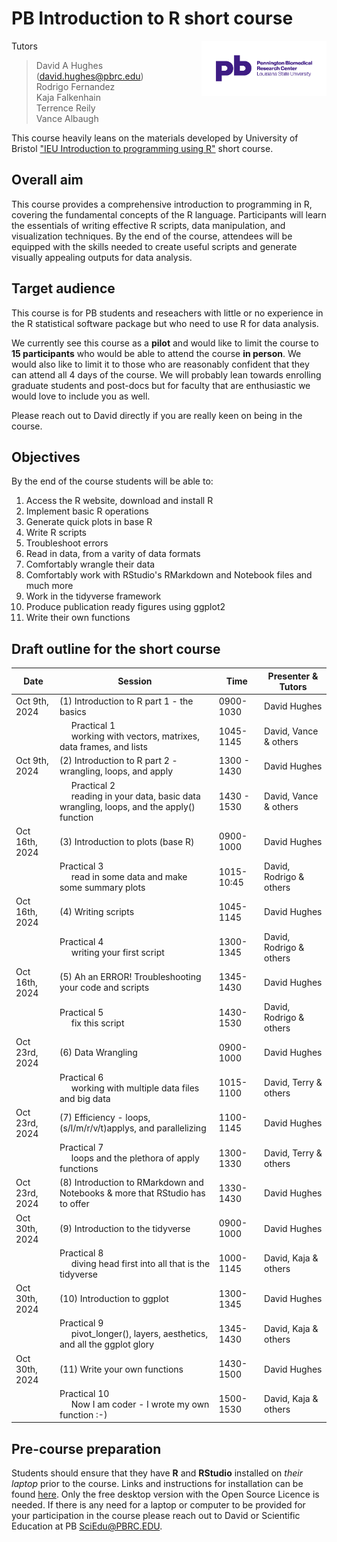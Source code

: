 # PB Introduction to R short course

<img src="figs/PBlogo.png" alt="PB logo" width="200" style="float: right;"/>

Tutors

> David A Hughes (<david.hughes@pbrc.edu>)<br>
> Rodrigo Fernandez<br>
> Kaja Falkenhain<br>
> Terrence Reily<br>
> Vance Albaugh<br>

This course heavily leans on the materials developed by University of Bristol ["IEU Introduction to programming using R"](https://github.com/MRCIEU/introduction-to-r/tree/main) short course. 

## Overall aim

This course provides a comprehensive introduction to programming in R, covering the fundamental concepts of the R language. Participants will learn the essentials of writing effective R scripts, data manipulation, and visualization techniques. By the end of the course, attendees will be equipped with the skills needed to create useful scripts and generate visually appealing outputs for data analysis.

## Target audience
This course is for PB students and reseachers with little or no experience in the R statistical software package but who need to use R for data analysis. 

We currently see this course as a **pilot** and would like to limit the course to **15 participants** who would be able to attend the course **in person**. We would also like to limit it to those who are reasonably confident that they can attend all 4 days of the course. We will probably lean towards enrolling graduate students and post-docs but for faculty that are enthusiastic we would love to include you as well. 

Please reach out to David directly if you are really keen on being in the course. 

## Objectives
By the end of the course students will be able to:

1.	Access the R website, download and install R
2.	Implement basic R operations
3. Generate quick plots in base R
4. Write R scripts
5. Troubleshoot errors
6. Read in data, from a varity of data formats
7. Comfortably wrangle their data
8. Comfortably work with RStudio's RMarkdown and Notebook files and much more
9. Work in the tidyverse framework
10. Produce publication ready figures using ggplot2
11. Write their own functions


## Draft outline for the short course
	
|Date|Session |Time | Presenter & Tutors|
|--------|--------|-------|-------|
| Oct 9th, 2024 | (1) Introduction to R part 1 -  the basics | 0900-1030 | David Hughes |
| | &nbsp;&nbsp;&nbsp;&nbsp; Practical 1  <br> &nbsp;&nbsp;&nbsp;&nbsp; working with vectors, matrixes, data frames, and lists| 1045-1145 | David, Vance & others|
|Oct 9th, 2024| (2) Introduction to R part 2  - wrangling, loops, and apply | 1300 - 1430 | David Hughes|
||&nbsp;&nbsp;&nbsp;&nbsp; Practical 2  <br> &nbsp;&nbsp;&nbsp;&nbsp; reading in your data, basic data wrangling, loops, and the apply() function | 1430 - 1530 | David, Vance & others|
|Oct 16th, 2024| (3) Introduction to plots (base R)| 0900-1000|David Hughes|
||Practical 3 <br> &nbsp;&nbsp;&nbsp;&nbsp; read in some data and make some summary plots|1015-10:45|David, Rodrigo & others|
|Oct 16th, 2024| (4) Writing scripts |1045-1145| David Hughes|
||Practical 4 <br> &nbsp;&nbsp;&nbsp;&nbsp; writing your first script|1300-1345| David, Rodrigo & others|
|Oct 16th, 2024| (5) Ah an ERROR! Troubleshooting your code and scripts| 1345-1430 |David Hughes|
||Practical 5 <br> &nbsp;&nbsp;&nbsp;&nbsp; fix this script|1430-1530| David, Rodrigo & others|
|Oct 23rd, 2024| (6) Data Wrangling  |0900-1000| David Hughes|
||Practical 6 <br> &nbsp;&nbsp;&nbsp;&nbsp; working with multiple data files and big data|1015-1100| David, Terry & others|
|Oct 23rd, 2024| (7) Efficiency - loops, (s/l/m/r/v/t)applys, and parallelizing|1100-1145| David Hughes|
||Practical 7 <br> &nbsp;&nbsp;&nbsp;&nbsp; loops and the plethora of apply functions|1300-1330| David, Terry & others|
|Oct 23rd, 2024| (8) Introduction to RMarkdown and Notebooks & more that RStudio has to offer |1330-1430| David Hughes|
|Oct 30th, 2024| (9) Introduction to the tidyverse |0900-1000| David Hughes|
||Practical 8 <br> &nbsp;&nbsp;&nbsp;&nbsp; diving head first into all that is the tidyverse |1000-1145| David, Kaja & others|
|Oct 30th, 2024| (10) Introduction to ggplot |1300-1345| David Hughes|
||Practical 9 <br> &nbsp;&nbsp;&nbsp;&nbsp; pivot_longer(), layers, aesthetics, and all the ggplot glory |1345-1430| David, Kaja & others|
|Oct 30th, 2024| (11) Write your own functions |1430-1500| David Hughes|
||Practical 10 <br> &nbsp;&nbsp;&nbsp;&nbsp; Now I am coder - I wrote my own function :-) |1500-1530| David, Kaja & others|

## Pre-course preparation 

Students should ensure that they have **R** and **RStudio** installed on *their laptop* prior to the course.  Links and instructions for installation can be found [here](https://www.rstudio.com/products/rstudio/download/#download). Only the free desktop version with the Open Source Licence is needed. If there is any need for a laptop or computer to be provided for your participation in the course please reach out to David or Scientific Education at PB <SciEdu@PBRC.EDU>.


